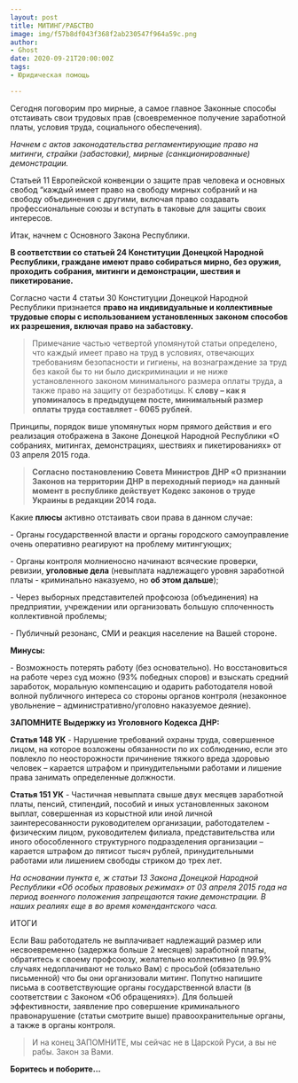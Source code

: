 ```yaml
---
layout: post
title: МИТИНГ/РАБСТВО
image: img/f57b8df043f368f2ab230547f964a59c.png
author:
- Ghost
date: 2020-09-21T20:00:00Z
tags:
- Юридическая помощь

---
```

Сегодня поговорим про мирные, а самое главное Законные способы отстаивать свои трудовых прав (своевременное получение заработной платы, условия труда, социального обеспечения).

_Начнем с актов законодательства регламентирующие право на митинги, страйки (забастовки), мирные (санкционированные) демонстрации._

Статьей 11 Европейской конвенции о защите прав человека и основных свобод “каждый имеет право на свободу мирных собраний и на свободу объединения с другими, включая право создавать профессиональные союзы и вступать в таковые для защиты своих интересов.

Итак, начнем с Основного Закона Республики.

**В соответствии со статьей 24 Конституции Донецкой Народной Республики, граждане имеют право собираться мирно, без оружия, проходить собрания, митинги и демонстрации, шествия и пикетирование.**

Согласно части 4 статьи 30 Конституции Донецкой Народной Республики признается **право на индивидуальные и коллективные трудовые споры с использованием установленных законом способов их разрешения, включая право на забастовку.**

> Примечание частью четвертой упомянутой статьи определено, что каждый имеет право на труд в условиях, отвечающих требованиям безопасности и гигиены, на вознаграждение за труд без какой бы то ни было дискриминации и не ниже установленного законом минимального размера оплаты труда, а также право на защиту от безработицы. К **слову – как я упоминалось в предыдущем посте, минимальный размер оплаты труда составляет - 6065 рублей.**

Принципы, порядок више упомянутых норм прямого действия и его реализация отображена в Законе Донецкой Народной Республики «О собраниях, митингах, демонстрациях, шествиях и пикетированиях» от 03 апреля 2015 года.

> **Согласно постановлению Совета Министров ДНР «О признании Законов на территории ДНР в переходный период» на данный момент в республике действует Кодекс законов о труде Украины в редакции 2014 года.**

Какие **плюсы** активно отстаивать свои права в данном случае:

\- Органы государственной власти и органы городского самоуправление очень оперативно реагируют на проблему митингующих;

\- Органы контроля молниеносно начинают всяческие проверки, ревизии, **уголовные дела** (невыплата надлежащего уровня заработной платы - криминально наказуемо, но **об этом дальше**);

\- Через выборных представителей профсоюза (объединения) на предприятии, учреждении или организовать большую сплоченность коллективной проблемы;

\- Публичный резонанс, СМИ и реакция население на Вашей стороне.

**Минусы:**

\- Возможность потерять работу (без основательно). Но восстановиться на работе через суд можно (93% победных споров) и взыскать средний заработок, моральную компенсацию и одарить работодателя новой волной публичного интереса со стороны органов контроля (незаконное увольнение – административно/уголовно наказуемое деяние).

**ЗАПОМНИТЕ Выдержку из Уголовного Кодекса ДНР:**

**Статья 148 УК** - Нарушение требований охраны труда, совершенное лицом, на которое возложены обязанности по их соблюдению, если это повлекло по неосторожности причинение тяжкого вреда здоровью человек – карается штрафом и принудительными работами и лишение права занимать определенные должности.

**Статья 151 УК** - Частичная невыплата свыше двух месяцев заработной платы, пенсий, стипендий, пособий и иных установленных законом выплат, совершенная из корыстной или иной личной заинтересованности руководителем организации, работодателем - физическим лицом, руководителем филиала, представительства или иного обособленного структурного подразделения организации – карается штрафом до пятисот тысяч рублей, принудительными работами или лишением свободы стриком до трех лет.

_На основании пункта е, ж статьи 13 Закона Донецкой Народной Республики «Об особых правовых режимах» от 03 апреля 2015 года на период военного положения запрещаются такие демонстрации. В наших реалиях еще в во время комендантского часа._

ИТОГИ

Если Ваш работодатель не выплачивает надлежащий размер или несвоевременно (задержка больше 2 месяцев) заработной платы, обратитесь к своему профсоюзу, желательно коллективно (в 99.9% случаях недоплачивают не только Вам) с просьбой (обязательно письменной) что бы они организовали митинг. Попутно напишите письма в соответствующие органы государственной власти (в соответствии с Законом «Об обращениях»). Для большей эффективности, заявление про совершение криминального правонарушение (статьи смотрите выше) правоохранительные органы, а также в органы контроля.

> И на конец ЗАПОМНИТЕ, мы сейчас не в Царской Руси, а вы не рабы. Закон за Вами.

**Боритесь и поборите…**